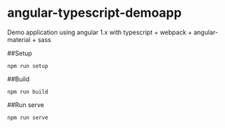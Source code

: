 # angular-typescript-demoapp
Demo application using angular 1.x with typescript + webpack + angular-material + sass

##Setup

```
npm run setup
```

##Build

```
npm run build
```

##Run serve

```
npm run serve
```
